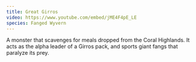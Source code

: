 ```yaml
---
title: Great Girros
video: https://www.youtube.com/embed/jME4F4pE_LE
species: Fanged Wyvern
---
```


A monster that scavenges for meals dropped from the Coral Highlands.
It acts as the alpha leader of a Girros pack, and sports giant fangs that paralyze its prey.
